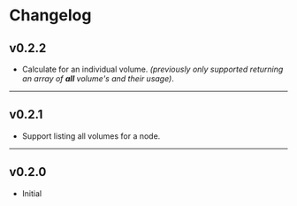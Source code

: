 # Changelog

## v0.2.2

* Calculate for an individual volume. _(previously only supported returning an array of **all** volume's and their usage)_.

***

## v0.2.1

* Support listing all volumes for a node.

***

## v0.2.0
 
* Initial